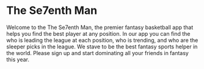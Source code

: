 # The Se7enth Man

Welcome to the The Se7enth Man, the premier fantasy basketball app that helps you find the best player at any position. In our app you can find the who is leading the league at each position, who is trending, and who are the sleeper picks in the league. We stave to be the best fantasy sports helper in the world. Please sign up and start dominating all your friends in fantasy this year.